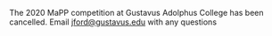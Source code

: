 The 2020 MaPP competition at Gustavus Adolphus College has been cancelled. Email <jford@gustavus.edu> with any questions

<!--<iframe src="https://docs.google.com/forms/d/e/1FAIpQLSeXYnm6vqoyr9p5FyA4bNYpRrgouab4XDUmIMf1E2gMB8GkWA/viewform?embedded=true" width="640" height="2276" frameborder="0" marginheight="0" marginwidth="0">Loading...</iframe>-->
